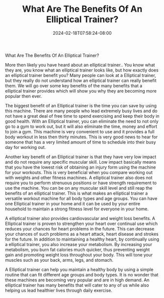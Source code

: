 ﻿---
title: "What Are The Benefits Of An Elliptical Trainer?"
date: 2024-02-18T07:58:24-08:00
description: "elliptical trainers Tips for Web Success"
featured_image: "/images/elliptical trainers.jpg"
tags: ["elliptical trainers"]
---

What Are The Benefits Of An Elliptical Trainer?
	
More then likely you have heard about an elliptical trainer.. You know what they are, you know what an elliptical trainer looks like, but how exactly does an elliptical trainer benefit you?  Many people can look at a Elliptical trainer, but they really do not understand how an elliptical trainer can really benefit them. We will go over some key benefits of the many benefits that a elliptical trainer provides which will show you why they are becoming more popular then ever. 
	
The biggest benefit of an Elliptical trainer is the time you can save by using this machine. There are many people who lead extremely busy lives and do not have a great deal of free time to spend exercising and keep their body in good health. With an Elliptical trainer, you can eliminate the need to not only go to a gym to work out, but it will also eliminate the time, money and effort to join a gym. This machine is very convenient to use and it provides a full body workout in less then thirty minutes. This is very good news to hear for someone that has a very limited amount of time to schedule into their busy day for working out. 
	
Another key benefit of an Elliptical trainer is that they have very low impact and do not require any specific muscular skill. Low impact basically means that you have the lowest risk of obtaining an injury form using the machine for your workouts. This is very beneficial when you compare working out with weights and other fitness machines. A elliptical trainer also does not require you to perform strenuous positions or have  strength requirement to use the machine. You can be on any muscular skill level and still reap the benefits of an elliptical trainer. This is what makes an elliptical trainer a versatile workout machine for all body types and age groups. You can have one Elliptical trainer in your home and it can be used by your entire household to maintain a strong fitness level for everyone in your home. 
	
A elliptical trainer also provides cardiovascular and weight loss benefits. A Elliptical trainer is proven to strengthen your heart over continual use which reduces your chances for heart problems in the future. This can decrease your chances of such problems as a heart attack, heart disease and strokes for the future. In addition to maintaining a healthy heart, by continually using a elliptical trainer, you also increase your metabolism. By increasing your metabolism, you burn fat calories much quicker, thus preventing weight gain and promoting weight loss throughout your body. This will tone your muscles such as your back, arms, legs, and stomach.
	
A Elliptical trainer can help you maintain a healthy body by using  a simple routine that can fit different age groups and body types. It is no wonder that these machines are becoming very popular and are in high demand. An elliptical trainer has many benefits that will cater to any of us while also helping us lead healthier lives through daily exercise. 
